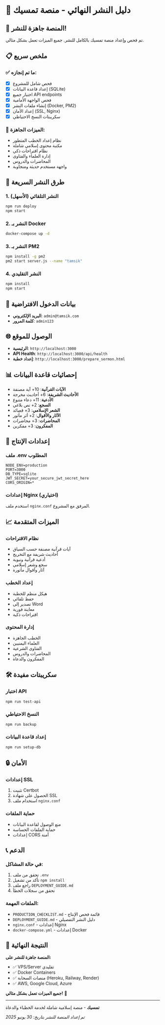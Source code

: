 # 🚀 دليل النشر النهائي - منصة تمسيك

## 🎉 المنصة جاهزة للنشر!

تم فحص وإعداد منصة تمسيك بالكامل للنشر. جميع الميزات تعمل بشكل مثالي.

## 📋 ملخص سريع

### ✅ ما تم إنجازه:
- [x] فحص شامل للمشروع
- [x] إعداد قاعدة البيانات (SQLite)
- [x] اختبار جميع API endpoints
- [x] فحص الواجهة الأمامية
- [x] إنشاء ملفات النشر (Docker, PM2)
- [x] إعداد الأمان (SSL, Nginx)
- [x] سكريبتات النسخ الاحتياطي

### 🌟 الميزات الجاهزة:
- نظام إعداد الخطب المتطور
- مكتبة محتوى إسلامي شاملة
- نظام اقتراحات ذكي
- إدارة العلماء والفتاوى
- المحاضرات والدروس
- واجهة مستخدم حديثة ومتجاوبة

## 🚀 طرق النشر السريعة

### 1. النشر التلقائي (الأسهل)
```bash
npm run deploy
npm start
```

### 2. النشر بـ Docker
```bash
docker-compose up -d
```

### 3. النشر بـ PM2
```bash
npm install -g pm2
pm2 start server.js --name "tamsik"
```

### 4. النشر التقليدي
```bash
npm install
npm start
```

## 🔐 بيانات الدخول الافتراضية
- **البريد الإلكتروني**: `admin@tamsik.com`
- **كلمة المرور**: `admin123`

## 🌐 الوصول للموقع
- **الرئيسية**: `http://localhost:3000`
- **API Health**: `http://localhost:3000/api/health`
- **إعداد خطبة**: `http://localhost:3000/prepare_sermon.html`

## 📊 إحصائيات قاعدة البيانات
- **الآيات القرآنية**: 10+ آية مصنفة
- **الأحاديث الشريفة**: 6+ أحاديث مخرجة
- **الأدعية**: 11+ دعاء متنوع
- **السجع**: 2+ نص بلاغي
- **الشعر الإسلامي**: 3+ قصائد
- **الآثار والأقوال**: 2+ أثر مأثور
- **المحاضرات**: 3+ محاضرات
- **المفكرون**: 3+ مفكرين

## 🔧 إعدادات الإنتاج

### ملف .env المطلوب
```env
NODE_ENV=production
PORT=3000
DB_TYPE=sqlite
JWT_SECRET=your_secure_jwt_secret_here
CORS_ORIGIN=*
```

### إعدادات Nginx (اختياري)
استخدم ملف `nginx.conf` المرفق مع المشروع.

## 📈 الميزات المتقدمة

### نظام الاقتراحات
- آيات قرآنية مصنفة حسب السياق
- أحاديث شريفة مع التخريج
- أدعية قرآنية ونبوية
- سجع وشعر إسلامي
- آثار وأقوال مأثورة

### إعداد الخطب
- هيكل منظم للخطبة
- حفظ تلقائي
- تصدير إلى Word
- معاينة فورية
- اقتراحات ذكية

### إدارة المحتوى
- الخطب الجاهزة
- العلماء اليمنيين
- الفتاوى الشرعية
- المحاضرات والدروس
- المفكرون والدعاة

## 🛠️ سكريبتات مفيدة

### اختبار API
```bash
npm run test-api
```

### النسخ الاحتياطي
```bash
npm run backup
```

### إعداد قاعدة البيانات
```bash
npm run setup-db
```

## 🔒 الأمان

### إعدادات SSL
1. تثبيت Certbot
2. الحصول على شهادة SSL
3. استخدام ملف `nginx.conf`

### حماية الملفات
- منع الوصول لقاعدة البيانات
- حماية الملفات الحساسة
- إعدادات CORS آمنة

## 📞 الدعم

### في حالة المشاكل:
1. تحقق من ملف `.env`
2. تأكد من تشغيل `npm install`
3. راجع ملف `DEPLOYMENT_GUIDE.md`
4. تحقق من سجلات الخطأ

### الملفات المهمة:
- `PRODUCTION_CHECKLIST.md` - قائمة فحص الإنتاج
- `DEPLOYMENT_GUIDE.md` - دليل النشر التفصيلي
- `nginx.conf` - إعدادات Nginx
- `docker-compose.yml` - إعدادات Docker

## 🎯 النتيجة النهائية

**المنصة جاهزة للنشر على:**
- ✅ VPS/Server تقليدي
- ✅ Docker Containers
- ✅ منصات السحابة (Heroku, Railway, Render)
- ✅ AWS, Google Cloud, Azure

**جميع الميزات تعمل بشكل مثالي!** 🚀

---

**تمسيك** - منصة إسلامية شاملة لخدمة الخطباء والدعاة

*تم إعداد المنصة للنشر بتاريخ: 30 يونيو 2025* 